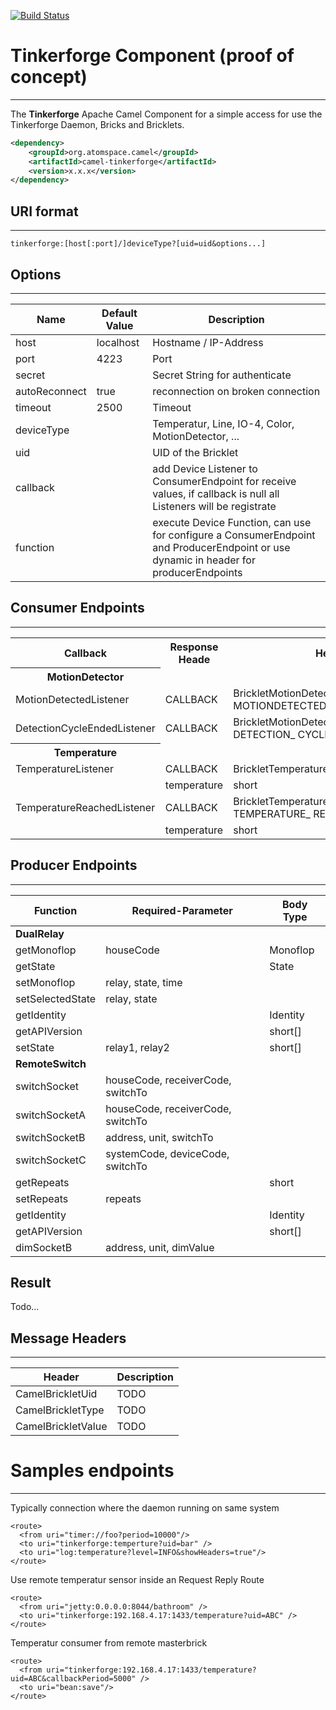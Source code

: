[![Build Status](https://travis-ci.org/eddi888/camel-tinkerforge.svg?branch=master)](https://travis-ci.org/eddi888/camel-tinkerforge)
# Tinkerforge Component (proof of concept)
------------------------------------------

The **Tinkerforge** Apache Camel Component for a simple access for use the Tinkerforge Daemon, Bricks and Bricklets.
```xml
<dependency>
    <groupId>org.atomspace.camel</groupId>
    <artifactId>camel-tinkerforge</artifactId>
    <version>x.x.x</version>
</dependency>
```

## URI format
----------------------------------------------

```
tinkerforge:[host[:port]/]deviceType?[uid=uid&options...]
```

## Options
------------------------------------------------


Name           | Default Value | Description
-------------- | ------------- | -------------
host           | localhost     | Hostname / IP-Address
port           | 4223          | Port
secret         |               | Secret String for authenticate
autoReconnect  | true          | reconnection on broken connection
timeout        | 2500          | Timeout
deviceType     |               | Temperatur, Line, IO-4, Color, MotionDetector, ...
uid            |               | UID of the Bricklet
callback       |               | add Device Listener to ConsumerEndpoint for receive values, if callback is null all Listeners will be registrate
function       |               | execute Device Function, can use for configure a ConsumerEndpoint and ProducerEndpoint or use dynamic in header for producerEndpoints

## Consumer Endpoints
------------------------------------------------

<dl>
<table>
<tr><th>Callback</th><th>Response Heade</th><th>Header Type </th></tr>
<tr><th>MotionDetector</th><td></td><td></td></tr>
<tr><td>MotionDetectedListener</td><td>CALLBACK</td><td>BrickletMotionDetector.CALLBACK_ MOTIONDETECTED</td></tr>
<tr><td>DetectionCycleEndedListener</td><td>CALLBACK</td><td>BrickletMotionDetector.CALLBACK_ DETECTION_ CYCLEENDED</td></tr>
<tr><th>Temperature</th><td></td><td></td></tr>
<tr><td>TemperatureListener</td><td>CALLBACK</td><td>BrickletTemperature.CALLBACK_TEMPERATURE</td></tr>
<tr><td></td><td>temperature</td><td>short</td></tr>
<tr><td>TemperatureReachedListener</td><td>CALLBACK</td><td>BrickletTemperature.CALLBACK_ TEMPERATURE_ REACHED</td></tr>
<tr><td></td><td>temperature</td><td>short</td></tr>
</table>
</dl>


## Producer Endpoints
------------------------------------------------

Function            | Required-Parameter                                | Body Type
------------------- | ------------------------------------------------- | -------------
**DualRelay**       |                                                   | 
getMonoflop         | houseCode                                         | Monoflop
getState            |                                                   | State
setMonoflop         | relay, state, time                                | 
setSelectedState    | relay, state                                      | 
getIdentity         |                                                   | Identity
getAPIVersion       |                                                   | short[]
setState            | relay1, relay2                                    | short[]
**RemoteSwitch**    |                                                   | 
switchSocket        | houseCode, receiverCode, switchTo                 | 
switchSocketA       | houseCode, receiverCode, switchTo                 | 
switchSocketB       | address, unit, switchTo                           | 
switchSocketC       | systemCode, deviceCode, switchTo                  | 
getRepeats          |                                                   | short
setRepeats          | repeats                                           | 
getIdentity         |                                                   | Identity
getAPIVersion       |                                                   | short[]
dimSocketB          | address, unit, dimValue                           | 





Result
----------------------------------------------------
Todo...



## Message Headers
---------------------------------------------------

Header             | Description
------------------ | -------------
CamelBrickletUid   | TODO         
CamelBrickletType  | TODO         
CamelBrickletValue | TODO         

# Samples endpoints
---------------------------------------------------
Typically connection where the daemon running on same system 
```
<route>
  <from uri="timer://foo?period=10000"/>
  <to uri="tinkerforge:temperture?uid=bar" />
  <to uri="log:temperature?level=INFO&showHeaders=true"/>
</route>

```

Use remote temperatur sensor inside an Request Reply Route
```
<route>
  <from uri="jetty:0.0.0.0:8044/bathroom" />
  <to uri="tinkerforge:192.168.4.17:1433/temperature?uid=ABC" />
</route>

```

Temperatur consumer from remote masterbrick 
```
<route>
  <from uri="tinkerforge:192.168.4.17:1433/temperature?uid=ABC&callbackPeriod=5000" />
  <to uri="bean:save"/>
</route>
```

<dl>
   <br/>
   <br/>
   <br/>
   <br/>
   <br/>
   <br/>
   <br/>
</dl>

